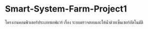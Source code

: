 # Smart-System-Farm-Project1
โครงงานคอมพิวเตอร์ประเภทซอฟแวร์ เรื่อง ระบบตรวจสอบและให้น้ำด้วยเซ็นเซอร์อัตโนมัติ
